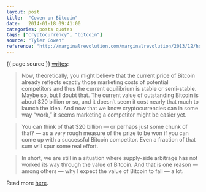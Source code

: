 ```yaml
---
layout: post
title:  "Cowen on Bitcoin"
date:   2014-01-18 09:41:00
categories: posts quotes
tags: ["cryptocurrency", "bitcoin"]
source: "Tyler Cowen"
reference: "http://marginalrevolution.com/marginalrevolution/2013/12/how-and-why-bitcoin-will-plummet-in-price.html"
---
```


{{ page.source }} [writes]({{page.reference}}):

> Now, theoretically, you might believe that the current price of Bitcoin already reflects exactly those marketing costs of potential competitors and thus the current equilibrium is stable or semi-stable.  Maybe so, but I doubt that.  The current value of outstanding Bitcoin is about $20 billion or so, and it doesn’t seem it cost nearly that much to launch the idea.  And now that we know cryptocurrencies can in some way “work,” it seems marketing a competitor might be easier yet.

> You can think of that $20 billion — or perhaps just some chunk of that? — as a very rough measure of the prize to be won if you can come up with a successful Bitcoin competitor.  Even a fraction of that sum will spur some real effort.

> In short, we are still in a situation where supply-side arbitrage has not worked its way through the value of Bitcoin.  And that is one reason — among others — why I expect the value of Bitcoin to fall — a lot.

Read more [here]({{page.reference}}).